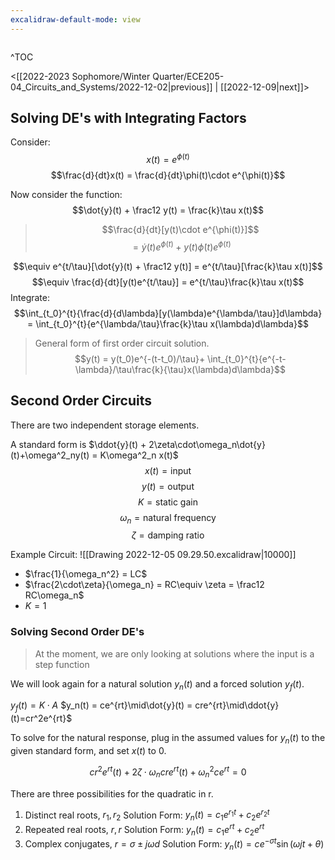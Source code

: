 ```yaml
---
excalidraw-default-mode: view
---
```


```toc

```

^TOC

<[[2022-2023 Sophomore/Winter Quarter/ECE205-04_Circuits_and_Systems/2022-12-02|previous]] | [[2022-12-09|next]]>


## Solving DE's with Integrating Factors
Consider:
$$x(t) = e^{\phi(t)}$$
$$\frac{d}{dt}x(t) = \frac{d}{dt}\phi(t)\cdot e^{\phi(t)}$$

Now consider the function:
$$\dot{y}(t) + \frac12 y(t) = \frac{k}\tau x(t)$$
> $$\frac{d}{dt}[y(t)\cdot e^{\phi(t)}]$$
> $$= \dot{y}(t)e^{\phi(t)} + y(t)\dot\phi(t)e^{\phi(t)}$$


$$\equiv e^{t/\tau}[\dot{y}(t) + \frac12 y(t)] = e^{t/\tau}[\frac{k}\tau x(t)]$$
$$\equiv \frac{d}{dt}[y(t)e^{t/\tau}] = e^{t/\tau}\frac{k}\tau x(t)$$
Integrate:
$$\int_{t_0}^{t}{\frac{d}{d\lambda}[y(\lambda)e^{\lambda/\tau}]d\lambda} = \int_{t_0}^{t}{e^{\lambda/\tau}\frac{k}\tau x(\lambda)d\lambda}$$

> General form of first order circuit solution.
> $$y(t) = y(t_0)e^{-(t-t_0)/\tau}+ \int_{t_0}^{t}{e^{-t-\lambda}/\tau\frac{k}{\tau}x(\lambda)d\lambda}$$


## Second Order Circuits

There are two independent storage elements.

A standard form is $\ddot{y}(t) + 2\zeta\cdot\omega_n\dot{y}(t)+\omega^2_ny(t) = K\omega^2_n x(t)$
$$x(t) = \text{input}$$
$$y(t) = \text{output}$$
$$K = \text{static gain}$$
$$\omega_n = \text{natural frequency}$$
$$\zeta = \text{damping ratio}$$

Example Circuit:
![[Drawing 2022-12-05 09.29.50.excalidraw|10000]]
- $\frac{1}{\omega_n^2} = LC$
- $\frac{2\cdot\zeta}{\omega_n} = RC\equiv \zeta = \frac12 RC\omega_n$
- $K=1$

### Solving Second Order DE's

> At the moment, we are only looking at solutions where the input is a step function

We will look again for a natural solution $y_n(t)$ and a forced solution $y_f(t)$.

$y_f(t) = K\cdot A$
$y_n(t) = ce^{rt}\mid\dot{y}(t) = cre^{rt}\mid\ddot{y}(t)=cr^2e^{rt}$

To solve for the natural response, plug in the assumed values for $y_n(t)$ to the given standard form, and set $x(t)$ to $0$.

$$cr^2e^{rt}(t) + 2\zeta\cdot\omega_n cre^{rt} (t)+\omega^2_n ce^{rt} = 0$$

There are three possibilities for the quadratic in r.
1. Distinct real roots, $r_1,r_2$ Solution Form: $y_n(t) = c_1e^{r_1t} + c_2e^{r_2t}$
2. Repeated real roots, $r,r$ Solution Form: $y_n(t) = c_1e^{rt} + c_2e^{rt}$
3. Complex conjugates, $r=\sigma \pm j\omega d$ Solution Form: $y_n(t) = ce^{-\sigma t}\sin(\omega jt+\theta)$